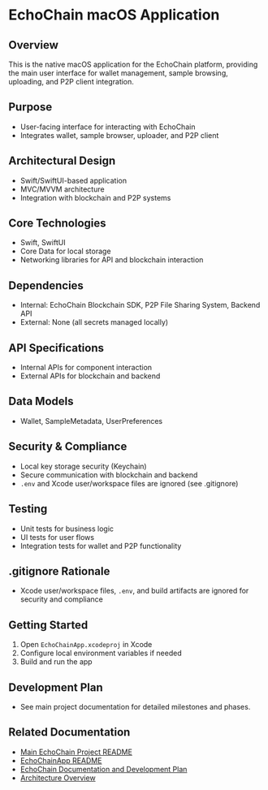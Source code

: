 # EchoChain macOS Application

## Overview
This is the native macOS application for the EchoChain platform, providing the main user interface for wallet management, sample browsing, uploading, and P2P client integration.

## Purpose
- User-facing interface for interacting with EchoChain
- Integrates wallet, sample browser, uploader, and P2P client

## Architectural Design
- Swift/SwiftUI-based application
- MVC/MVVM architecture
- Integration with blockchain and P2P systems

## Core Technologies
- Swift, SwiftUI
- Core Data for local storage
- Networking libraries for API and blockchain interaction

## Dependencies
- Internal: EchoChain Blockchain SDK, P2P File Sharing System, Backend API
- External: None (all secrets managed locally)

## API Specifications
- Internal APIs for component interaction
- External APIs for blockchain and backend

## Data Models
- Wallet, SampleMetadata, UserPreferences

## Security & Compliance
- Local key storage security (Keychain)
- Secure communication with blockchain and backend
- `.env` and Xcode user/workspace files are ignored (see .gitignore)

## Testing
- Unit tests for business logic
- UI tests for user flows
- Integration tests for wallet and P2P functionality

## .gitignore Rationale
- Xcode user/workspace files, `.env`, and build artifacts are ignored for security and compliance

## Getting Started
1. Open `EchoChainApp.xcodeproj` in Xcode
2. Configure local environment variables if needed
3. Build and run the app

## Development Plan
- See main project documentation for detailed milestones and phases. 

## Related Documentation

*   [Main EchoChain Project README](../../README.md)
*   [EchoChainApp README](./EchoChainApp/README.md)
*   [EchoChain Documentation and Development Plan](../../docs/EchoChain_Documentation_and_Development_Plan.md)
*   [Architecture Overview](../../docs/architecture.md) 